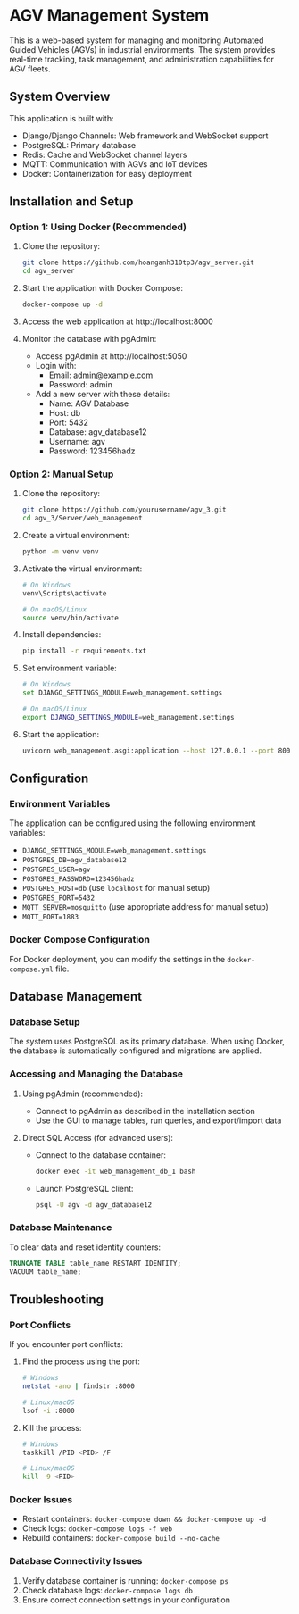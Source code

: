 # AGV Management System

This is a web-based system for managing and monitoring Automated Guided Vehicles (AGVs) in industrial environments. The system provides real-time tracking, task management, and administration capabilities for AGV fleets.

## System Overview

This application is built with:
- Django/Django Channels: Web framework and WebSocket support
- PostgreSQL: Primary database
- Redis: Cache and WebSocket channel layers
- MQTT: Communication with AGVs and IoT devices
- Docker: Containerization for easy deployment

## Installation and Setup

### Option 1: Using Docker (Recommended)

1. Clone the repository:
   ```bash
   git clone https://github.com/hoanganh310tp3/agv_server.git
   cd agv_server
   ```

2. Start the application with Docker Compose:
   ```bash
   docker-compose up -d
   ```

3. Access the web application at http://localhost:8000

4. Monitor the database with pgAdmin:
   - Access pgAdmin at http://localhost:5050
   - Login with:
     - Email: admin@example.com
     - Password: admin
   - Add a new server with these details:
     - Name: AGV Database
     - Host: db
     - Port: 5432
     - Database: agv_database12
     - Username: agv
     - Password: 123456hadz

### Option 2: Manual Setup

1. Clone the repository:
   ```bash
   git clone https://github.com/yourusername/agv_3.git
   cd agv_3/Server/web_management
   ```

2. Create a virtual environment:
   ```bash
   python -m venv venv
   ```

3. Activate the virtual environment:
   ```bash
   # On Windows
   venv\Scripts\activate
   
   # On macOS/Linux
   source venv/bin/activate
   ```

4. Install dependencies:
   ```bash
   pip install -r requirements.txt
   ```

5. Set environment variable:
   ```bash
   # On Windows
   set DJANGO_SETTINGS_MODULE=web_management.settings
   
   # On macOS/Linux
   export DJANGO_SETTINGS_MODULE=web_management.settings
   ```

6. Start the application:
   ```bash
   uvicorn web_management.asgi:application --host 127.0.0.1 --port 8000 --lifespan off
   ```

## Configuration

### Environment Variables
The application can be configured using the following environment variables:

- `DJANGO_SETTINGS_MODULE=web_management.settings`
- `POSTGRES_DB=agv_database12`
- `POSTGRES_USER=agv`
- `POSTGRES_PASSWORD=123456hadz`
- `POSTGRES_HOST=db` (use `localhost` for manual setup)
- `POSTGRES_PORT=5432`
- `MQTT_SERVER=mosquitto` (use appropriate address for manual setup)
- `MQTT_PORT=1883`

### Docker Compose Configuration
For Docker deployment, you can modify the settings in the `docker-compose.yml` file.

## Database Management

### Database Setup
The system uses PostgreSQL as its primary database. When using Docker, the database is automatically configured and migrations are applied.

### Accessing and Managing the Database
1. Using pgAdmin (recommended):
   - Connect to pgAdmin as described in the installation section
   - Use the GUI to manage tables, run queries, and export/import data

2. Direct SQL Access (for advanced users):
   - Connect to the database container:
     ```bash
     docker exec -it web_management_db_1 bash
     ```
   - Launch PostgreSQL client:
     ```bash
     psql -U agv -d agv_database12
     ```

### Database Maintenance
To clear data and reset identity counters:
```sql
TRUNCATE TABLE table_name RESTART IDENTITY;
VACUUM table_name;
```

## Troubleshooting

### Port Conflicts
If you encounter port conflicts:

1. Find the process using the port:
   ```bash
   # Windows
   netstat -ano | findstr :8000
   
   # Linux/macOS
   lsof -i :8000
   ```

2. Kill the process:
   ```bash
   # Windows
   taskkill /PID <PID> /F
   
   # Linux/macOS
   kill -9 <PID>
   ```

### Docker Issues
- Restart containers: `docker-compose down && docker-compose up -d`
- Check logs: `docker-compose logs -f web`
- Rebuild containers: `docker-compose build --no-cache`

### Database Connectivity Issues
1. Verify database container is running: `docker-compose ps`
2. Check database logs: `docker-compose logs db`
3. Ensure correct connection settings in your configuration


